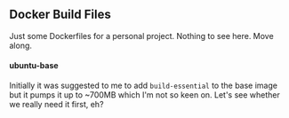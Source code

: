 Docker Build Files
----------------------

Just some Dockerfiles for a personal project. Nothing to see here. Move along.

#### ubuntu-base

Initially it was suggested to me to add `build-essential` to the base image but it pumps it up to ~700MB which I'm not so keen on. Let's see whether we really need it first, eh?
